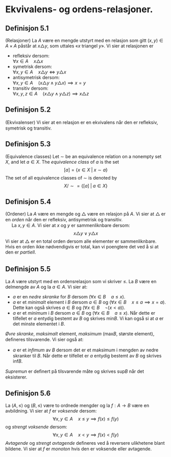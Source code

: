 # Ekvivalens- og ordens-relasjoner.
## Definisjon 5.1
(Relasjoner) La $A$ være en mengde utstyrt med en relasjon som gitt $(x, y)\in A\times A$ påstår at $x\triangle y$, som uttales «$x$ triangel $y$». Vi sier at relasjonen er<br>
* refleksiv dersom:<br> $\forall x\in A\quad x\triangle x$
* symetrisk dersom:<br> $\forall x,y\in A\quad x\triangle y\iff y\triangle x$
* antisymetrisk dersom:<br> $\forall x,y\in A\quad (x\triangle y\land y\triangle x)\implies x=y$
* transitiv dersom:<br> $\forall x,y,z\in A\quad (x\triangle y\land y\triangle z)\implies x\triangle z$

## Definisjon 5.2
(Ekvivalenser) Vi sier at en relasjon er en ekvivalens når den er reﬂeksiv, symetrisk og transitiv.

## Definisjon 5.3
(Equivalence classes) Let $\sim$ be an equivalence relation on a nonempty set $X$, and let $a\in X$. The *equivalence class* of $a$ is the set $$[a]=\{x\in X\; |\; x\sim a\}$$ The set of all equivalence classes of $\sim$ is denoted by $$X/\sim =\{[a]\; |\; a\in X\}$$

## Definisjon 5.4
(Ordener) La $A$ være en mengde og $\triangle$ være en relasjon på $A$. Vi sier at $\triangle$ er en *orden* når den er reﬂeksiv, antisymetrisk og transitiv.<br>
&nbsp;&nbsp;&nbsp;&nbsp; La $x, y \in A$. Vi sier at $x$ og $y$ er sammenliknbare dersom: $$x\triangle y\lor y\triangle x$$ Vi sier at $\triangle$ er en total orden dersom alle elementer er sammenliknbare. Hvis en orden ikke nødvendigvis er total, kan vi poengtere det ved å si at den er *partiell*.

## Deﬁnisjon 5.5
La $A$ være utstyrt med en ordensrelasjon som vi skriver $\leq$. La $B$ være en delmengde av $A$ og la $a\in A$. Vi sier at:<br>
* $a$ er en *nedre skranke* for $B$ dersom $(\forall x\in B\quad a\leq x)$.
* $a$ er et *minimalt* element i $B$ dersom $a\in B$ og $(\forall x\in B\quad x\leq a\implies x = a)$. Dette kan også skrives $a\in B$ og $(\forall x\in B\quad \neg(x < a))$.
* $a$ er et *minimum* i $B$ dersom $a\in B$ og $(\forall x\in B\quad a\leq x)$. Når dette er tilfellet er $a$ entydig bestemt av $B$ og skrives min$B$. Vi kan også si at $a$ er det minste elementet i $B$.

*Øvre skranke*, *maksimalt* element, *maksimum* (max$B$, største element), deﬁneres tilsvarende. Vi sier også at:<br>
* $a$ er et *inﬁmum* av $B$ dersom det er et maksimum i mengden av nedre skranker til $B$. Når dette er tilfellet er $a$ entydig bestemt av $B$ og skrives inf$B$.

*Supremun* er deﬁnert på tilsvarende måte og skrives sup$B$ når det eksisterer.

## Definisjon 5.6
La $(A, \leq)$ og $(B, \leq)$ være to ordnede mengder og la $f : A\to B$ være en avbildning. Vi sier at $f$ er *voksende* dersom: $$\forall x,y\in A \quad x\leq y\implies f(x)\leq f(y)$$ og *strengt voksende* dersom: $$\forall x,y\in A \quad x < y\implies f(x) < f(y)$$ *Avtagende* og *strengt avtagende* deﬁneres ved å reversere ulikhetene blant bildene. Vi sier at $f$ er *monoton* hvis den er voksende eller avtagende.